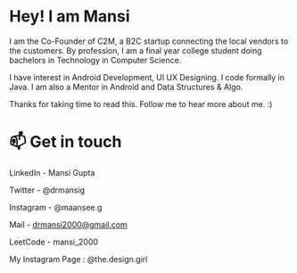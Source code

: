 # Hey! I am Mansi

I am the Co-Founder of C2M, a B2C startup connecting the local vendors to the customers. By profession, I am a final year college student doing bachelors in Technology in Computer Science.

I have interest in Android Development, UI UX Designing. I code formally in Java. I am also a Mentor in Android and Data Structures & Algo.

Thanks for taking time to read this. Follow me to hear more about me. :)

# 📫 Get in touch
LinkedIn - Mansi Gupta

Twitter - @drmansig

Instagram - @maansee.g

Mail - drmansi2000@gmail.com

LeetCode - mansi_2000

My Instagram Page : @the.design.girl
